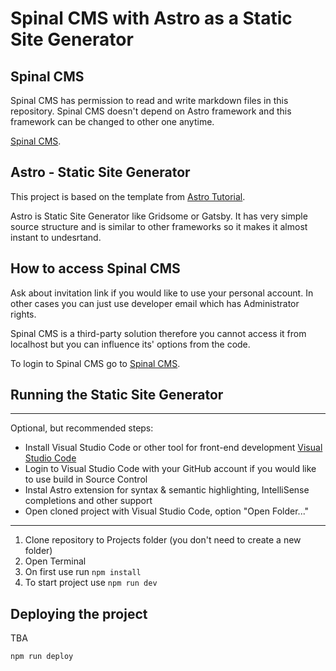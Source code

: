 # Spinal CMS with Astro as a Static Site Generator
## Spinal CMS
Spinal CMS has permission to read and write markdown files in this repository. Spinal CMS doesn't depend on Astro framework and this framework can be changed to other one anytime. 

[Spinal CMS](spinalcms.com/).

## Astro - Static Site Generator
This project is based on the template from [Astro Tutorial](https://docs.astro.build/en/tutorial/0-introduction/).

Astro is Static Site Generator like Gridsome or Gatsby. It has very simple source structure and is similar to other frameworks so it makes it almost instant to undesrtand.

## How to access Spinal CMS
Ask about invitation link if you would like to use your personal account.
In other cases you can just use developer email which has Administrator rights.

Spinal CMS is a third-party solution therefore you cannot access it from localhost but you can influence its' options from the code.

To login to Spinal CMS go to [Spinal CMS](https://app.spinalcms.com/login).

## Running the Static Site Generator

***
Optional, but recommended steps:
- Install Visual Studio Code or other tool for front-end development [Visual Studio Code](https://code.visualstudio.com/Download)
- Login to Visual Studio Code with your GitHub account if you would like to use build in Source Control 
- Instal Astro extension for syntax & semantic highlighting, IntelliSense completions and other support
- Open cloned project with Visual Studio Code, option "Open Folder..."
*** 

1. Clone repository to Projects folder (you don't need to create a new folder)
2. Open Terminal
3. On first use run `npm install`
4. To start project use `npm run dev` 

## Deploying the project
TBA

`npm run deploy` 
